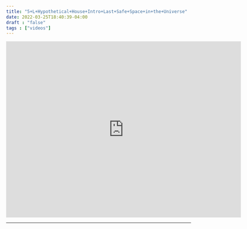 ```yaml
---
title: "5+L+Hypothetical+House+Intro+Last+Safe+Space+in+the+Universe"
date: 2022-03-25T18:40:39-04:00
draft : "false"
tags : ["videos"]
---
```

<iframe src="https://archive.org/embed/poliwat-vj-pack-mantra-of-1000-0-7/5+L+Hypothetical+House+Intro%2C+Last+Safe+Space+in+the+Universe+by+POLIW.AT+at+Paleblue.fm.mov" width="640" height="480" frameborder="0" webkitallowfullscreen="true" mozallowfullscreen="true" allowfullscreen></iframe>
<!--more-->

<!-- Insert embed code here  -->

___

